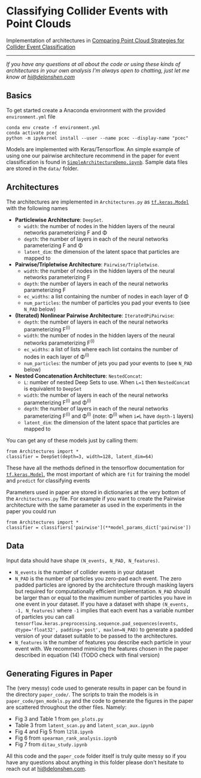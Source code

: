 # Classifying Collider Events with Point Clouds

Implementation of architectures in [Comparing Point Cloud Strategies for Collider Event Classification](https://arxiv.org/abs/xxxx.xxxxx)

------
*If you have any questions at all about the code or using these kinds of architectures in your own analysis I'm always open to chatting, just let me know at [hi@delonshen.com](mailto:hi@delonshen.com)*

## Basics

To get started create a Anaconda environment with the provided `environment.yml` file 
```
conda env create -f environment.yml
conda activate pcec
python -m ipykernel install --user --name pcec --display-name "pcec"
```
Models are implemented with Keras/Tensorflow. An simple example of using one our pairwise architecture recommend in the paper for event classification is found in [`SimpleArchitectureDemo.ipynb`](SimpleArchitectureDemo.ipynb). Sample data files are stored in the `data/` folder. 

## Architectures
The architectures are implemented in `Architectures.py` as [`tf.keras.Model`](https://www.tensorflow.org/api_docs/python/tf/keras/Model) with the following names
- **Particlewise Architecture**: `DeepSet`. 
    - `width`: the number of nodes in the hidden layers of the neural networks parameterizing F and Φ
    - `depth`: the number of layers in each of the neural networks parameterizing F and Φ
    - `latent_dim`: the dimension of the latent space that particles are mapped to 
- **Pairwise/Tripletwise Architecture**: `Pairwise/Tripletwise`. 
    - `width`: the number of nodes in the hidden layers of the neural networks parameterizing F 
    - `depth`: the number of layers in each of the neural networks parameterizing F 
    - `ec_widths`: a list containing the number of nodes in each layer of Φ 
    - `num_particles`: the number of particles you pad your events to (see `N_PAD` below)
- **(Iterated) Nonlinear Pairwise Architecture**: `IteratedPiPairwise`: 
    - `depth`: the number of layers in each of the neural networks parameterizing F<sup>(i)</sup>
    - `width`: the number of nodes in the hidden layers of the neural networks parameterizing F<sup>(i)</sup>
    - `ec_widths`: a list of lists where each list contains the number of nodes in each layer of Φ<sup>(i)</sup>
    - `num_particles`: the number of jets you pad your events to (see `N_PAD` below)
- **Nested Concatenation Architecture**: `NestedConcat`:
    - `L`: number of nested Deep Sets to use. When `L=1` then `NestedConcat` is equivalent to `DeepSet`
    - `width`: the number of layers in each of the neural networks parameterizing F<sup>(i)</sup> and Φ<sup>(i)</sup>
    - `depth`: the number of layers in each of the neural networks parameterizing F<sup>(i)</sup> and Φ<sup>(i)</sup> (note: Φ<sup>(i)</sup> when `i≠L` have `depth-1` layers)
    - `latent_dim`: the dimension of the latent space that particles are mapped to 
    
    
You can get any of these models just by calling them:
```
from Architectures import *
classifier = DeepSet(depth=3, width=128, latent_dim=64)
```

These have all the methods defined in the tensorflow documentation for [`tf.keras.Model`](https://www.tensorflow.org/api_docs/python/tf/keras/Model), the most important of which are `fit` for training the model and `predict` for classifying events

Parameters used in paper are stored in dictionaries at the very bottom of the `Architectures.py` file. For example if you want to create the Pairwise architecture with the same parameter as used in the experiments in the paper you could run
```
from Architectures import *
classifier = classifiers['pairwise'](**model_params_dict['pairwise'])
```

## Data

Input data should have shape `(N_events, N_PAD, N_features)`. 
- `N_events` is the number of collider events in your dataset
- `N_PAD` is the number of particles you zero-pad each event. The zero padded particles are ignored by the architecture through masking layers but required for computationally efficient implementation. `N_PAD` should be larger than or equal to the maximum number of particles you have in one event in your dataset. If you have a dataset with shape `(N_events, -1, N_features)` where `-1` implies that each event has a variable number of particles you can call `tensorflow.keras.preprocessing.sequence.pad_sequences(events, dtype='float32', padding='post', maxlen=N_PAD)` to generate a padded version of your dataset suitable to be passed to the architectures.
- `N_features` is the number of features you describe each particle in your event with. We recommend mimicing the features chosen in the paper described in equation (14) (TODO check with final version)

## Generating Figures in Paper

The (very messy) code used to generate results in paper can be found in the directory `paper_code/`. The scripts to train the models is in `paper_code/gen_models.py` and the code to generate the figures in the paper are scattered throughout the other files. Namely:
- Fig 3 and Table 1 from `gen_plots.py`
- Table 3 from `latent_scan.py` and `latent_scan_aux.ipynb`
- Fig 4 and Fig 5 from `l2l8.ipynb`
- Fig 6 from `spearman_rank_analysis.ipynb`
- Fig 7 from `ditau_study.ipynb`

All this code and the `paper_code` folder itself is truly quite messy so if you have any questions about anything in this folder please don't hesitate to reach out at [hi@delonshen.com](mailto:hi@delonshen.com).  